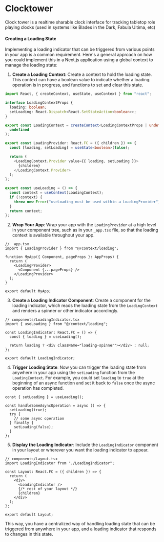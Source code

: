 # Clocktower

Clock tower is a realtime sharable clock interface for tracking tabletop role playing clocks (used in systems like Blades in the Dark, Fabula Ultima, etc)

#### Creating a Loading State

Implementing a loading indicator that can be triggered from various points in your app is a common requirement. Here's a general approach on how you could implement this in a Next.js application using a global context to manage the loading state:

1. **Create a Loading Context**:
   Create a context to hold the loading state. This context can have a boolean value to indicate whether a loading operation is in progress, and functions to set and clear this state.

```typescript
import React, { createContext, useState, useContext } from "react";

interface LoadingContextProps {
  loading: boolean;
  setLoading: React.Dispatch<React.SetStateAction<boolean>>;
}

export const LoadingContext = createContext<LoadingContextProps | undefined>(
  undefined
);

export const LoadingProvider: React.FC = ({ children }) => {
  const [loading, setLoading] = useState<boolean>(false);

  return (
    <LoadingContext.Provider value={{ loading, setLoading }}>
      {children}
    </LoadingContext.Provider>
  );
};

export const useLoading = () => {
  const context = useContext(LoadingContext);
  if (!context) {
    throw new Error("useLoading must be used within a LoadingProvider");
  }
  return context;
};
```

2. **Wrap Your App**:
   Wrap your app with the `LoadingProvider` at a high level in your component tree, such as in your `_app.tsx` file, so that the loading context is available throughout your app.

```tsx
// _app.tsx
import { LoadingProvider } from "@/context/loading";

function MyApp({ Component, pageProps }: AppProps) {
  return (
    <LoadingProvider>
      <Component {...pageProps} />
    </LoadingProvider>
  );
}

export default MyApp;
```

3. **Create a Loading Indicator Component**:
   Create a component for the loading indicator, which reads the loading state from the `LoadingContext` and renders a spinner or other indicator accordingly.

```tsx
// components/LoadingIndicator.tsx
import { useLoading } from "@/context/loading";

const LoadingIndicator: React.FC = () => {
  const { loading } = useLoading();

  return loading ? <div className="loading-spinner"></div> : null;
};

export default LoadingIndicator;
```

4. **Trigger Loading State**:
   Now you can trigger the loading state from anywhere in your app using the `setLoading` function from the `LoadingContext`. For example, you could set `loading` to `true` at the beginning of an async function and set it back to `false` once the async operation has completed.

```tsx
const { setLoading } = useLoading();

const handleSomeAsyncOperation = async () => {
  setLoading(true);
  try {
    // some async operation
  } finally {
    setLoading(false);
  }
};
```

5. **Display the Loading Indicator**:
   Include the `LoadingIndicator` component in your layout or wherever you want the loading indicator to appear.

```tsx
// components/Layout.tsx
import LoadingIndicator from "./LoadingIndicator";

const Layout: React.FC = ({ children }) => {
  return (
    <div>
      <LoadingIndicator />
      {/* rest of your layout */}
      {children}
    </div>
  );
};

export default Layout;
```

This way, you have a centralized way of handling loading state that can be triggered from anywhere in your app, and a loading indicator that responds to changes in this state.
